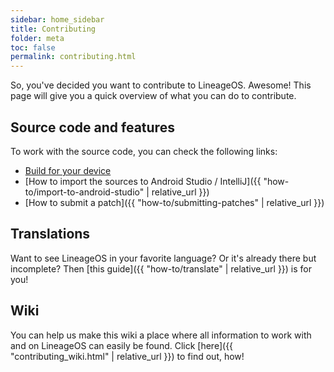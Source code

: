 ```yaml
---
sidebar: home_sidebar
title: Contributing
folder: meta
toc: false
permalink: contributing.html
---
```


So, you've decided you want to contribute to LineageOS. Awesome! This page will give you a quick overview of what you can do to contribute.

## Source code and features

To work with the source code, you can check the following links:

- [Build for your device](build_guides.html)
- [How to import the sources to Android Studio / IntelliJ]({{ "how-to/import-to-android-studio" | relative_url }})
- [How to submit a patch]({{ "how-to/submitting-patches" | relative_url }})

## Translations

Want to see LineageOS in your favorite language? Or it's already there but incomplete? Then [this guide]({{ "how-to/translate" | relative_url }}) is for you!

## Wiki

You can help us make this wiki a place where all information to work with and on LineageOS can easily be found. Click [here]({{ "contributing_wiki.html" | relative_url }}) to find out, how!
